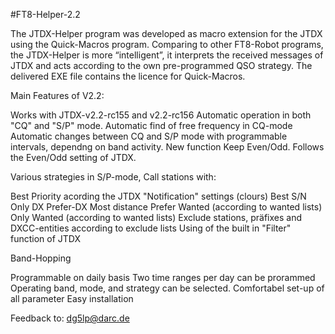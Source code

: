 #FT8-Helper-2.2

The JTDX-Helper program was developed as macro extension for the JTDX using the Quick-Macros program. Comparing to other FT8-Robot programs, the JTDX-Helper is more “intelligent”, it interprets the received messages of JTDX and acts according to the own pre-programmed QSO strategy. The delivered EXE file contains the licence for Quick-Macros.

Main Features of V2.2:

Works with JTDX-v2.2-rc155 and v2.2-rc156
Automatic operation in both "CQ" and "S/P" mode.
Automatic find of free frequency in CQ-mode
Automatic changes between CQ and S/P mode with programmable intervals, dependng on band activity.
New function Keep Even/Odd. Follows the Even/Odd setting of JTDX.

Various strategies in S/P-mode, Call stations with:

Best Priority acording the JTDX "Notification" settings (clours)
Best S/N
Only DX
Prefer-DX
Most distance
Prefer Wanted (according to wanted lists)
Only Wanted (according to wanted lists)
Exclude stations, präfixes and DXCC-entities according to exclude lists
Using of the built in "Filter" function of JTDX

Band-Hopping

Programmable on daily basis
Two time ranges per day can be prorammed
Operating band, mode, and strategy can be selected.
Comfortabel set-up of all parameter
Easy installation

Feedback to: dg5lp@darc.de
